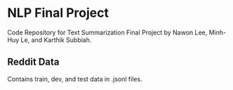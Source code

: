 # NLP Final Project
Code Repository for Text Summarization Final Project by Nawon Lee, Minh-Huy Le, and Karthik Subbiah.

## Reddit Data
Contains train, dev, and test data in .jsonl files. 
